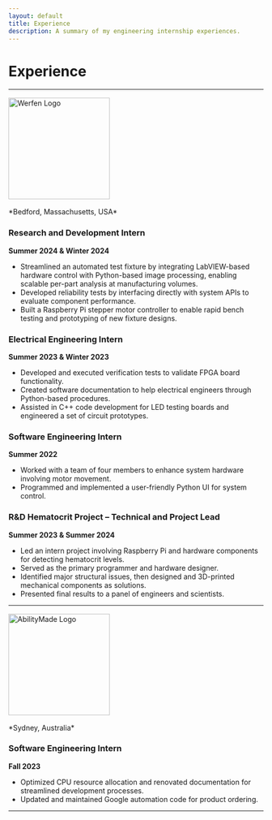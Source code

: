 ```yaml
---
layout: default
title: Experience
description: A summary of my engineering internship experiences.
---
```


# Experience

---

<img src="{{ '../assets/icons/werfen-icon.png' | relative_url }}" alt="Werfen Logo" style="width:200px; margin: 1rem 0; display: block;">  
*Bedford, Massachusetts, USA*

### Research and Development Intern  
**Summer 2024 & Winter 2024**  
- Streamlined an automated test fixture by integrating LabVIEW-based hardware control with Python-based image processing, enabling scalable per-part analysis at manufacturing volumes.  
- Developed reliability tests by interfacing directly with system APIs to evaluate component performance.  
- Built a Raspberry Pi stepper motor controller to enable rapid bench testing and prototyping of new fixture designs.

### Electrical Engineering Intern  
**Summer 2023 & Winter 2023**  
- Developed and executed verification tests to validate FPGA board functionality.  
- Created software documentation to help electrical engineers through Python-based procedures.  
- Assisted in C++ code development for LED testing boards and engineered a set of circuit prototypes.

### Software Engineering Intern  
**Summer 2022**  
- Worked with a team of four members to enhance system hardware involving motor movement.  
- Programmed and implemented a user-friendly Python UI for system control.

### R&D Hematocrit Project – Technical and Project Lead  
**Summer 2023 & Summer 2024**  
- Led an intern project involving Raspberry Pi and hardware components for detecting hematocrit levels.  
- Served as the primary programmer and hardware designer.  
- Identified major structural issues, then designed and 3D-printed mechanical components as solutions.  
- Presented final results to a panel of engineers and scientists.

---

<img src="{{ '../assets/icons/abilitymade-icon.png' | relative_url }}" alt="AbilityMade Logo" style="width:200px; margin: 1rem 0; display: block;">
*Sydney, Australia*

### Software Engineering Intern  
**Fall 2023**  
- Optimized CPU resource allocation and renovated documentation for streamlined development processes.  
- Updated and maintained Google automation code for product ordering.

---
